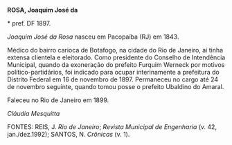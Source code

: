 **ROSA, Joaquim José da**

\* pref. DF 1897.

*Joaquim José da Rosa* nasceu em Pacopaíba (RJ) em 1843.

Médico do bairro carioca de Botafogo, na cidade do Rio de Janeiro, aí
tinha extensa clientela e eleitorado. Como presidente do Conselho de
Intendência Municipal, quando da exoneração do prefeito Furquim Werneck
por motivos político-partidários, foi indicado para ocupar interinamente
a prefeitura do Distrito Federal em 16 de novembro de 1897. Permaneceu
no cargo até 24 de novembro seguinte, quando tomou posse o prefeito
Ubaldino do Amaral.

Faleceu no Rio de Janeiro em 1899.

*Cláudia Mesquitta*

FONTES: REIS, J. *Rio de Janeiro*; *Revista Municipal de Engenharia* (v.
42, jan./dez.1992); SANTOS, N. *Crônicas* (v. 1).
